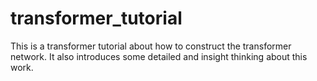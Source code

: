 # transformer_tutorial

This is a transformer tutorial about how to construct the transformer network. It also introduces some detailed and insight thinking about this work.
